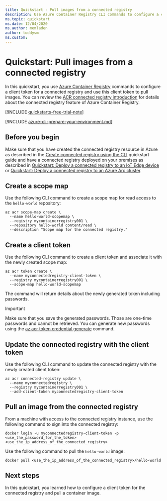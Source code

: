 ```yaml
---
title: Quickstart - Pull images from a connected registry
description: Use Azure Container Registry CLI commands to configure a client token and pull images from a connected registry.
ms.topic: quickstart
ms.date: 12/04/2020
ms.author: memladen
author: toddysm
ms.custom:
---
```


# Quickstart: Pull images from a connected registry

In this quickstart, you use [Azure Container Registry][container-registry-intro] commands to configure a client token for a connected registry and use this client token to pull images. You can review the [ACR connected registry introduction](intro-connected-registry.md) for details about the connected registry feature of Azure Container Registry.

[!INCLUDE [quickstarts-free-trial-note](../../includes/quickstarts-free-trial-note.md)]

[!INCLUDE [azure-cli-prepare-your-environment.md](../../includes/azure-cli-prepare-your-environment.md)]

## Before you begin

Make sure that you have created the connected registry resource in Azure as described in the [Create connected registry using the CLI][quickstart-connected-registry-cli] quickstart guide and have a connected registry deployed on your premises as described in [Quickstart: Deploy a connected registry to an IoT Edge device](quickstart-deploy-connected-registry-iot-edge-cli.md) or [Quickstart: Deploy a connected registry to an Azure Arc cluster](quickstart-deploy-connected-registry-azure-arc.md).

## Create a scope map

Use the following CLI command to create a scope map for read access to the `hello-world` repository:

```azurecli
az acr scope-map create \
  --name hello-world-scopemap \
  --registry mycontainerregistry001 \
  --repository hello-world content/read \
  --description "Scope map for the connected registry."
```

## Create a client token

Use the following CLI command to create a client token and associate it with the newly created scope map:

```azurecli
az acr token create \
  --name myconnectedregistry-client-token \
  --registry mycontainerregistry001 \
  --scope-map hello-world-scopemap
```

The command will return details about the newly generated token including passwords.

  > [!IMPORTANT]
  > Make sure that you save the generated passwords. Those are one-time passwords and cannot be retrieved. You can generate new passwords using the [az acr token credential generate][az-acr-token-credential-generate] command.

## Update the connected registry with the client token

Use the following CLI command to update the connected registry with the newly created client token:

```azurecli
az acr connected-registry update \
  --name myconnectedregistry \
  --registry mycontainerregistry001 \
  --add-client-token myconnectedregistry-client-token
```

## Pull an image from the connected registry

From a machine with access to the connected registry instance, use the following command to sign into the connected registry:

```
docker login -u myconnectedregistry-client-token -p <use_the_password_for_the_token> <use_the_ip_address_of_the_connected_registry>
```

Use the following command to pull the `hello-world` image:

```
docker pull <use_the_ip_address_of_the_connected_registry>/hello-world
```

## Next steps

In this quickstart, you learned how to configure a client token for the connected registry and pull a container image.

<!-- LINKS - internal -->
[az-acr-token-credential-generate]: /cli/azure/acr/credential#az-acr-token-credential-generate
[container-registry-intro]: container-registry-intro.md
[quickstart-connected-registry-cli]: quickstart-connected-registry-cli.md